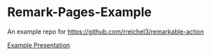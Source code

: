 # Remark-Pages-Example
An example repo for https://github.com/rreichel3/remarkable-action


[Example Presentation](https://rreichel3.github.io/Remark-Pages-Example)

